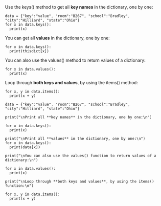Use the keys() method to get all **key names** in the dictionary, one by one:
```
data = {"key":"value", "room":"B267", "school":"Bradley", "city":"Hilliard", "state":"Ohio"}
for x in data.keys():
  print(x)
```

You can get all **values** in the dictionary, one by one:
```
for x in data.keys():
  print(thisdict[x])
```

You can also use the values() method to return values of a dictionary:
```
for x in data.values():
  print(x)
```

Loop through **both keys and values**, by using the items() method:
```
for x, y in data.items():
  print(x + y)
```

```python.run
data = {"key":"value", "room":"B267", "school":"Bradley", "city":"Hilliard", "state":"Ohio"}

print("\nPrint all **key names** in the dictionary, one by one:\n")

for x in data.keys():
  print(x)
  
print("\nPrint all **values** in the dictionary, one by one:\n")
for x in data.keys():
  print(data[x])

print("\nYou can also use the values() function to return values of a dictionary:\n")

for x in data.values():
  print(x)

print("\nLoop through **both keys and values**, by using the items() function:\n")

for x, y in data.items():
  print(x + y)
```